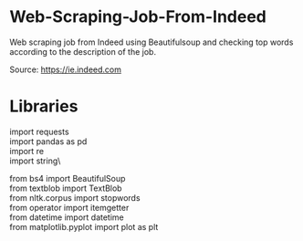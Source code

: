 # Web-Scraping-Job-From-Indeed
Web scraping job from Indeed using Beautifulsoup and checking top words according to the description of the job.

Source: https://ie.indeed.com

# Libraries
import requests\
import pandas as pd\
import re\
import string\

from bs4 import BeautifulSoup\
from textblob import TextBlob\
from nltk.corpus import stopwords\
from operator import itemgetter\
from datetime import datetime\
from matplotlib.pyplot import plot as plt
